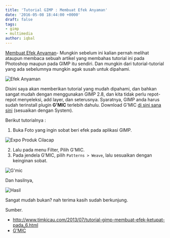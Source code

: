 ```yaml
---
title: 'Tutorial GIMP : Membuat Efek Anyaman'
date: '2016-05-08 18:44:00 +0000'
draft: false
tags:
- gimp
- multimedia
author: iqbal
---
```


[Membuat Efek Anyaman](/tutorial-gimp-membuat-efek-anyaman)- Mungkin sebelum ini kalian pernah melihat ataupun membaca sebuah artikel yang membahas tutorial ini pada Photoshop maupun pada GIMP itu sendiri. Dan mungkin dari tutorial-tutorial yang ada sebelumnya mungkin agak susah untuk dipahami.

![Efek Anyaman](https://earth-id-jkt-1.bal.web.id/assets/gambar/2016/gimp-anyaman.png)

Disini saya akan memberikan tutorial yang mudah dipahami, dan bahkan sangat mudah dengan menggunakan GIMP 2.8, dan kita tidak perlu repot-repot menyeleksi, add layer, dan seterusnya.
Syaratnya, GIMP anda harus sudah terinstall plugin **G'MIC** terlebih dahulu. Download G'MIC [di sini sana sini](http://gmic.eu/download.shtml) (sesuaikan dengan System).

Berikut tutorialnya :

1. Buka Foto yang ingin sobat beri efek pada aplikasi GIMP.

![Expo Produk Cilacap](https://earth-id-jkt-1.bal.web.id/assets/gambar/2016/gimp-1.png)

2. Lalu pada menu Filter, Pilih G'MIC.
3. Pada jendela G'MIC, pilih `Patterns > Weave`, lalu sesuaikan dengan keinginan sobat.

![G'mic](https://earth-id-jkt-1.bal.web.id/assets/gambar/2016/gimp-2.png)

Dan hasilnya,

![Hasil](https://earth-id-jkt-1.bal.web.id/assets/gambar/2016/gimp-hasil-1.png)

Sangat mudah bukan? nah terima kasih sudah berkunjung.

Sumber.
- http://www.timkicau.com/2013/07/tutorial-gimp-membuat-efek-ketupat-pada_6.html
- [G'MIC ](http://gmic.eu/)
